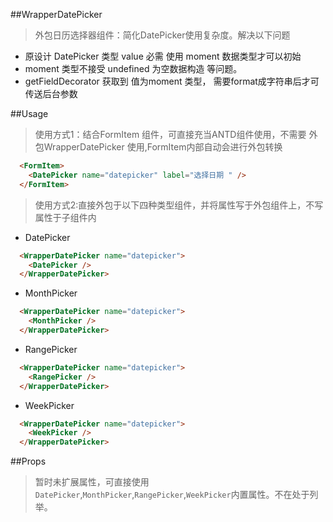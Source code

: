 ##WrapperDatePicker
>外包日历选择器组件：简化DatePicker使用复杂度。解决以下问题

  - 原设计 DatePicker 类型 value 必需 使用 moment 数据类型才可以初始
  - moment 类型不接受 undefined 为空数据构造 等问题。
  - getFieldDecorator 获取到 值为moment 类型， 需要format成字符串后才可传送后台参数

##Usage
> 使用方式1：结合FormItem 组件，可直接充当ANTD组件使用，不需要 外包WrapperDatePicker 使用,FormItem内部自动会进行外包转换
```html
  <FormItem>
    <DatePicker name="datepicker" label="选择日期 " />
  </FormItem>
```

> 使用方式2:直接外包于以下四种类型组件，并将属性写于外包组件上，不写属性于子组件内

  - DatePicker
```html
  <WrapperDatePicker name="datepicker">
    <DatePicker />
  </WrapperDatePicker>
```
  - MonthPicker
```html
  <WrapperDatePicker name="datepicker">
    <MonthPicker />
  </WrapperDatePicker>
```
  - RangePicker
```html
  <WrapperDatePicker name="datepicker">
    <RangePicker />
  </WrapperDatePicker>
```
  - WeekPicker
```html
  <WrapperDatePicker name="datepicker">
    <WeekPicker />
  </WrapperDatePicker>
```

##Props
>暂时未扩展属性，可直接使用`DatePicker`,`MonthPicker`,`RangePicker`,`WeekPicker`内置属性。不在处于列举。
